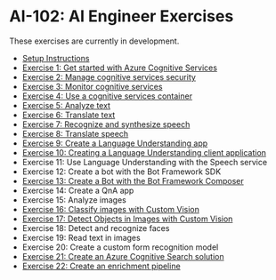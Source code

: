 # AI-102: AI Engineer Exercises

These exercises are currently in development.

- [Setup Instructions](./instructions/00-setup.md)
- [Exercise 1: Get started with Azure Cognitive Services](./instructions/01-get-started-cognitive-services.md)
- [Exercise 2: Manage cognitive services security](./instructions/02-cognitive-services-security.md)
- [Exercise 3: Monitor cognitive services](./instructions/03-monitor-cognitive-services.md)
- [Exercise 4: Use a cognitive services container](./instructions/04-use-a-container.md)
- [Exercise 5: Analyze text](./instructions/05-analyze-text.md)
- [Exercise 6: Translate text](./instructions/06-translate-text.md)
- [Exercise 7: Recognize and synthesize speech](./instructions/07-speech.md)
- [Exercise 8: Translate speech](./instructions/08-translate-speech.md)
- [Exercise 9: Create a Language Understanding app](./instructions/09-language-understanding-app.md)
- [Exercise 10: Creating a Language Understanding client application](./instructions/10-language-understanding-client.md)
- Exercise 11: Use Language Understanding with the Speech service
- Exercise 12: Create a bot with the Bot Framework SDK
- [Exercise 13: Create a Bot with the Bot Framework Composer](./instructions/13-bot-composer.md)
- Exercise 14: Create a QnA app
- Exercise 15: Analyze images
- [Exercise 16: Classify images with Custom Vision](./instructions/16-image-classification.md)
- [Exercise 17: Detect Objects in Images with Custom Vision](./instructions/17-object-detection.md)
- Exercise 18: Detect and recognize faces
- Exercise 19: Read text in images
- Exercise 20: Create a custom form recognition model
- [Exercise 21: Create an Azure Cognitive Search solution](./instructions/21-azure-search.md)
- [Exercise 22: Create an enrichment pipeline](./instructions/22-search-skills.md)